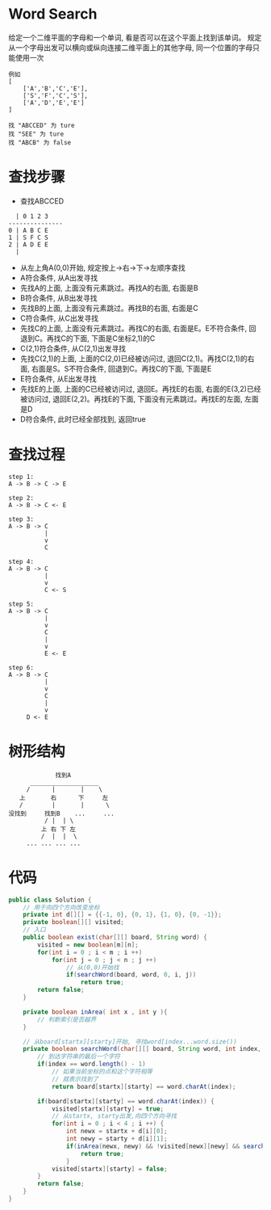 # Word Search
给定一个二维平面的字母和一个单词, 看是否可以在这个平面上找到该单词。
规定从一个字母出发可以横向或纵向连接二维平面上的其他字母, 同一个位置的字母只能使用一次
```
例如
[
	['A','B','C','E'],
	['S','F','C','S'],
	['A','D','E','E']
]

找 "ABCCED" 为 ture
找 "SEE" 为 ture
找 "ABCB" 为 false
```

# 查找步骤
- 查找ABCCED
```
  | 0 1 2 3
---------------
0 | A B C E
1 | S F C S 
2 | A D E E
  |
```
- 从左上角A(0,0)开始, 规定按上->右->下->左顺序查找
- A符合条件, 从A出发寻找
- 先找A的上面, 上面没有元素跳过。再找A的右面, 右面是B
- B符合条件, 从B出发寻找
- 先找B的上面, 上面没有元素跳过。再找B的右面, 右面是C
- C符合条件, 从C出发寻找
- 先找C的上面, 上面没有元素跳过。再找C的右面, 右面是E。E不符合条件, 回退到C。再找C的下面, 下面是C坐标2,1)的C
- C(2,1)符合条件, 从C(2,1)出发寻找
- 先找C(2,1)的上面, 上面的C(2,0)已经被访问过, 退回C(2,1)。再找C(2,1)的右面, 右面是S。S不符合条件, 回退到C。再找C的下面, 下面是E
- E符合条件, 从E出发寻找
- 先找E的上面, 上面的C已经被访问过, 退回E。再找E的右面, 右面的E(3,2)已经被访问过, 退回E(2,2)。再找E的下面, 下面没有元素跳过。再找E的左面, 左面是D
- D符合条件, 此时已经全部找到, 返回true

# 查找过程
```
step 1:
A -> B -> C -> E

step 2:
A -> B -> C <- E

step 3:
A -> B -> C
          |
          v
          C

step 4:
A -> B -> C
          |
          v
          C <- S

step 5:
A -> B -> C
          |
          v
          C
          |
          v
          E <- E

step 6:
A -> B -> C
          |
          v
          C
          |
          v
     D <- E
```

# 树形结构
```
             找到A
      ___________________
     /      |       |    \
   上       右      下     左
   /        |       |      \
没找到     找到B    ...     ...
 	      / |  | \
 	     上 右 下 左
 	     /  |  |  \
     ... ... ... ...
```

# 代码
```java
public class Solution {
	// 用于向四个方向改变坐标
	private int d[][] = {{-1, 0}, {0, 1}, {1, 0}, {0, -1}};
	private boolean[][] visited;
	// 入口
	public boolean exist(char[][] board, String word) {
		visited = new boolean[m][n];
		for(int i = 0 ; i < m ; i ++)
			for(int j = 0 ; j < n ; j ++)
				// 从(0,0)开始找
				if(searchWord(board, word, 0, i, j))
					return true;
		return false;
	}

	private boolean inArea( int x , int y ){
		// 判断索引是否越界
	}

	// 从board[startx][starty]开始, 寻找word[index...word.size())
	private boolean searchWord(char[][] board, String word, int index, int startx, int starty) {
		// 到达字符串的最后一个字符
		if(index == word.length() - 1)
			// 如果当前坐标的点和这个字符相等
			// 就表示找到了
			return board[startx][starty] == word.charAt(index);

		if(board[startx][starty] == word.charAt(index)) {
			visited[startx][starty] = true;
			// 从startx, starty出发,向四个方向寻找
			for(int i = 0 ; i < 4 ; i ++) {
				int newx = startx + d[i][0];
				int newy = starty + d[i][1];
				if(inArea(newx, newy) && !visited[newx][newy] && searchWord(board, word, index + 1, newx, newy))
					return true;
				}
			visited[startx][starty] = false;
		}
		return false;
	}
}
```
